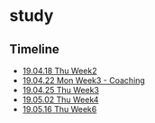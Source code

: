 # study

## Timeline

- [19.04.18 Thu Week2](./week2.md)
- [19.04.22 Mon Week3 - Coaching](./week3-coaching(feat.posquit0).md)
- [19.04.25 Thu Week3](./week3.md)
- [19.05.02 Thu Week4](./week4.md)
- [19.05.16 Thu Week6](./week6.md)
